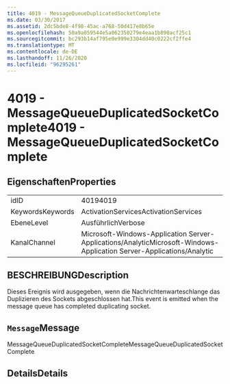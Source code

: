 ```yaml
---
title: 4019 - MessageQueueDuplicatedSocketComplete
ms.date: 03/30/2017
ms.assetid: 2dc5bde8-4f98-45ac-a768-50d417e8b65e
ms.openlocfilehash: 50a9a059544e5a062350279e4eaa1b890acf25c1
ms.sourcegitcommit: bc293b14af795e0e999e3304dd40c0222cf2ffe4
ms.translationtype: MT
ms.contentlocale: de-DE
ms.lasthandoff: 11/26/2020
ms.locfileid: "96295261"
---
```

# <a name="4019---messagequeueduplicatedsocketcomplete"></a><span data-ttu-id="48a2d-102">4019 - MessageQueueDuplicatedSocketComplete</span><span class="sxs-lookup"><span data-stu-id="48a2d-102">4019 - MessageQueueDuplicatedSocketComplete</span></span>

## <a name="properties"></a><span data-ttu-id="48a2d-103">Eigenschaften</span><span class="sxs-lookup"><span data-stu-id="48a2d-103">Properties</span></span>  
  
|||  
|-|-|  
|<span data-ttu-id="48a2d-104">id</span><span class="sxs-lookup"><span data-stu-id="48a2d-104">ID</span></span>|<span data-ttu-id="48a2d-105">4019</span><span class="sxs-lookup"><span data-stu-id="48a2d-105">4019</span></span>|  
|<span data-ttu-id="48a2d-106">Keywords</span><span class="sxs-lookup"><span data-stu-id="48a2d-106">Keywords</span></span>|<span data-ttu-id="48a2d-107">ActivationServices</span><span class="sxs-lookup"><span data-stu-id="48a2d-107">ActivationServices</span></span>|  
|<span data-ttu-id="48a2d-108">Ebene</span><span class="sxs-lookup"><span data-stu-id="48a2d-108">Level</span></span>|<span data-ttu-id="48a2d-109">Ausführlich</span><span class="sxs-lookup"><span data-stu-id="48a2d-109">Verbose</span></span>|  
|<span data-ttu-id="48a2d-110">Kanal</span><span class="sxs-lookup"><span data-stu-id="48a2d-110">Channel</span></span>|<span data-ttu-id="48a2d-111">Microsoft-Windows-Application Server-Applications/Analytic</span><span class="sxs-lookup"><span data-stu-id="48a2d-111">Microsoft-Windows-Application Server-Applications/Analytic</span></span>|  
  
## <a name="description"></a><span data-ttu-id="48a2d-112">BESCHREIBUNG</span><span class="sxs-lookup"><span data-stu-id="48a2d-112">Description</span></span>  

 <span data-ttu-id="48a2d-113">Dieses Ereignis wird ausgegeben, wenn die Nachrichtenwarteschlange das Duplizieren des Sockets abgeschlossen hat.</span><span class="sxs-lookup"><span data-stu-id="48a2d-113">This event is emitted when the message queue has completed duplicating socket.</span></span>  
  
## <a name="message"></a><span data-ttu-id="48a2d-114">`Message`</span><span class="sxs-lookup"><span data-stu-id="48a2d-114">Message</span></span>  

 <span data-ttu-id="48a2d-115">MessageQueueDuplicatedSocketComplete</span><span class="sxs-lookup"><span data-stu-id="48a2d-115">MessageQueueDuplicatedSocketComplete</span></span>  
  
## <a name="details"></a><span data-ttu-id="48a2d-116">Details</span><span class="sxs-lookup"><span data-stu-id="48a2d-116">Details</span></span>
